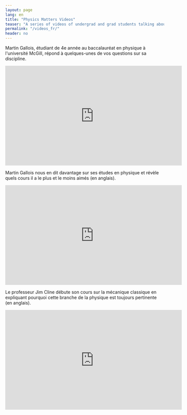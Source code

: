```yaml
---
layout: page
lang: en
title: "Physics Matters Videos"
teaser: "A series of videos of undergrad and grad students talking about their experience as physicists"
permalink: "/videos_fr/"
header: no
---
```


Martin Gallois, étudiant de 4e année au baccalauréat en physique à l'université McGill, répond à quelques-unes de vos questions sur sa discipline.

<iframe width="560" height="315" src="https://www.youtube.com/embed/m65xdA8AtyI" frameborder="0" allow="accelerometer; autoplay; clipboard-write; encrypted-media; gyroscope; picture-in-picture" allowfullscreen></iframe>


Martin Gallois nous en dit davantage sur ses études en physique et révèle quels cours il a le plus et le moins aimés (en anglais).

<iframe width="560" height="315" src="https://www.youtube.com/embed/QgDUzwFIzuU" frameborder="0" allow="accelerometer; autoplay; clipboard-write; encrypted-media; gyroscope; picture-in-picture" allowfullscreen></iframe>


Le professeur Jim Cline débute son cours sur la mécanique classique en expliquant pourquoi cette branche de la physique est toujours pertinente (en anglais).

<iframe width="560" height="315" src="https://www.youtube.com/embed/ctN0eH7J4OM" frameborder="0" allow="accelerometer; autoplay; clipboard-write; encrypted-media; gyroscope; picture-in-picture" allowfullscreen></iframe>
